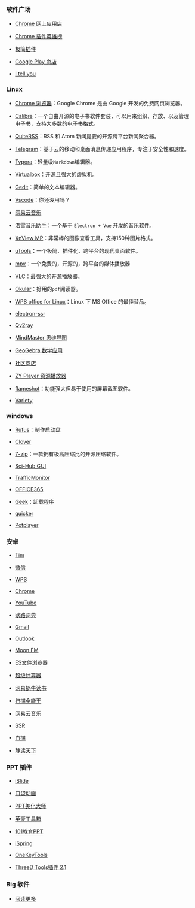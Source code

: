 ### 软件广场

- [Chrome 网上应用店](https://chrome.google.com/webstore/category/extensions?utm_source=chrome-ntp-icon)

- [Chrome 插件英雄榜](https://github.com/zhaoolee/ChromeAppHeroes)

- [极简插件](https://chrome.zzzmh.cn/)

- [Google Play 商店](https://play.google.com/store)

- [I tell you](https://msdn.itellyou.cn/)

### Linux

- [Chrome 浏览器](https://www.google.com/intl/zh-CN/chrome/)：Google Chrome 是由 Google 开发的免费网页浏览器。

- [Calibre](https://calibre-ebook.com/)：一个自由开源的电子书软件套装，可以用来组织、存放、以及管理电子书，支持大多数的电子书格式。

- [QuiteRSS](https://quiterss.org/)：RSS 和 Atom 新闻提要的开源跨平台新闻聚合器。

- [Telegram](https://telegram.org/)：基于云的移动和桌面消息传递应用程序，专注于安全性和速度。

- [Typora](https://typora.io/)：轻量级`Markdown`编辑器。

- [Virtualbox](https://www.virtualbox.org/)：开源且强大的虚拟机。

- [Gedit](https://wiki.gnome.org/Apps/Gedit)：简单的文本编辑器。

- [Vscode](https://code.visualstudio.com/)：你还没用吗？

- [网易云音乐](https://music.163.com/#/download)

- [洛雪音乐助手](https://github.com/lyswhut/lx-music-desktop)：一个基于 `Electron + Vue` 开发的音乐软件。

- [XnView MP](http://www.xnview.com/)：非常棒的图像查看工具，支持150种图片格式。

- [uTools](https://u.tools/)：一个极简、插件化、跨平台的现代桌面软件。

- [mpv](https://mpv.io/)：一个免费的，开源的，跨平台的媒体播放器

- [VLC](https://www.videolan.org/vlc/index.zh.html)：最强大的开源播放器。

- [Okular](https://okular.kde.org/)：好用的`pdf`阅读器。

- [WPS office for Linux](https://www.wps.cn/product/wpslinux)：Linux 下 MS Office 的最佳替品。

- [electron-ssr](https://github.com/qingshuisiyuan/electron-ssr-backup/releases)

- [Qv2ray](https://github.com/Qv2ray/Qv2ray/)

- [MindMaster 思维导图](edrawsoft.cn/download/mindmaster/)

- [GeoGebra 数学应用](http://ggb123.cn/)

- [社区商店](https://gitee.com/deepin-community-store/spark-store)

- [ZY Player 资源播放器](https://github.com/Hunlongyu/ZY-Player)

- [flameshot](https://github.com/flameshot-org/flameshot/)：功能强大但易于使用的屏幕截图软件。

- [Variety](https://launchpad.net/variety)

### windows

- [Rufus](https://rufus.ie/)：制作启动盘

- [Clover](http://cn.ejie.me/)

- [7-zip](https://www.7-zip.org/)：一款拥有极高压缩比的开源压缩软件。

- [Sci-Hub GUI](https://github.com/leovan/SciHubEVA)

- [TrafficMonitor](https://github.com/zhongyang219/TrafficMonitor)

- [OFFICE365](https://blog.simmoc.cn/shop/3414.html)

- [Geek](https://geekuninstaller.com/)：卸载程序

- [quicker](https://getquicker.net/)

- [Potplayer](https://potplayer.daum.net/)

### 安卓

- [Tim](https://tim.qq.com/)  

- [微信](https://weixin.qq.com/)

- [WPS](https://www.wps.cn/)

- [Chrome](https://www.google.cn/intl/zh-CN/chrome/)

- [YouTube](https://play.google.com/store/apps/details?id=com.google.android.youtube&hl=zh_CN)

- [欧路词典](https://www.eudic.net/v4/en/app/eudic)

- [Gmail](https://play.google.com/store/apps/details?id=com.google.android.gm&hl=en_US)

- [Outlook](https://play.google.com/store/apps/details?id=com.microsoft.office.outlook&hl=en_US)

- [Moon FM](https://moon.fm/)

- [ES文件浏览器](https://www.coolapk.com/apk/com.estrongs.android.pop)

- [超级计算器](http://www.mz6.net/soft/17617.html)

- [网易蜗牛读书](https://du.163.com/)

- [扫描全能王](https://play.google.com/store/apps/details?id=com.intsig.camscanner&hl=zh)

- [网易云音乐](https://music.163.com/)

- [SSR](https://github.com/shadowsocksrr/shadowsocksr-android/releases)

- [白描](https://baimiao.uzero.cn/)

- [静读天下](https://www.moondownload.com/chinese.html)

### PPT 插件

- [iSlide](https://www.islide.cc/)

- [口袋动画](https://www.papocket.com/)

- [PPT美化大师](http://meihua.docer.com/)

- [英豪工具箱](https://addins.cn/yhtools/)

- [101教育PPT](https://ppt.101.com/)

- [iSpring](https://www.ispringsolutions.com/ispring-free)

- [OneKeyTools](http://oktools.xyz/)

- [ThreeD Tools插件 2.1](https://dl.pconline.com.cn/download/2307009-1.html)
<!-- 
### chrome 插件

- [谷歌访问助手](https://iguge.app/)

- [OneTab](https://chrome.google.com/webstore/detail/onetab/chphlpgkkbolifaimnlloiipkdnihall?utm_source=chrome-ntp-icon)：管理你打开的网页

- [Imagus](https://chrome.google.com/webstore/detail/imagus/immpkjjlgappgfkkfieppnmlhakdmaab?utm_source=chrome-ntp-icon)：悬停放大图片

- [油猴管理器](https://chrome.google.com/webstore/detail/tampermonkey/dhdgffkkebhmkfjojejmpbldmpobfkfo?utm_source=chrome-ntp-icon)：脚本安装，神器之一

- [CLEAN crxMouse Gestures](https://chrome.google.com/webstore/detail/clean-crxmouse-gestures/mjidkpedjlfnanainpdfnedkdlacidla?utm_source=chrome-ntp-icon)：充分发掘鼠标的所有操作

- [广告终结者](https://chrome.google.com/webstore/detail/%E5%B9%BF%E5%91%8A%E7%BB%88%E7%BB%93%E8%80%85/fpdnjdlbdmifoocedhkighhlbchbiikl?utm_source=chrome-ntp-icon) [👉](https://www.adtchrome.com/)：你唯一需要的广告插件

- [划词翻译](https://chrome.google.com/webstore/detail/%E5%88%92%E8%AF%8D%E7%BF%BB%E8%AF%91/ikhdkkncnoglghljlkmcimlnlhkeamad?utm_source=chrome-ntp-icon)：一个简便但强大的翻译扩展

- [简悦 - SimpRead](https://chrome.google.com/webstore/detail/simpread-reader-view/ijllcpnolfcooahcekpamkbidhejabll?utm_source=chrome-ntp-icon)：让你瞬间进入沉浸式阅读

- [LastPass](https://chrome.google.com/webstore/detail/lastpass-free-password-ma/hdokiejnpimakedhajhdlcegeplioahd?utm_source=chrome-ntp-icon)：强大的密码管理

- [AutoPagerize](https://chrome.google.com/webstore/detail/autopagerize/igiofjhpmpihnifddepnpngfjhkfenbp)：自动下一页

- [Enhanced GitHub](https://chrome.google.com/webstore/detail/enhanced-github/anlikcnbgdeidpacdbdljnabclhahhmd)：github 任你下载

- [FasterChrome](https://chrome.google.com/webstore/detail/fasterchrome/nmgpnfccjfjhdenioncabecepjcmdnjg) ：预载 
- -->

### Big 软件

- [阅读更多](/zy/more/download.md)
